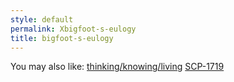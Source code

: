 ```yaml
---
style: default
permalink: Xbigfoot-s-eulogy
title: bigfoot-s-eulogy
---
```

You may also like:
[thinking/knowing/living](http://scp-wiki.net/thinking-knowing-living)
[SCP-1719](http://scp-wiki.net/scp-1719)
